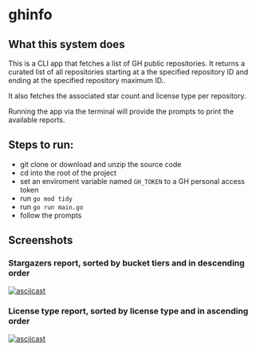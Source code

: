 # ghinfo

## What this system does

This is a CLI app that fetches a list of GH public repositories. It returns a curated list of all repositories starting at a the specified repository ID and ending at the specified repository maximum ID..

It also fetches the associated star count and license type per repository.

Running the app via the terminal will provide the prompts to print the available reports.

## Steps to run:

- git clone or download and unzip the source code
- cd into the root of the project
- set an enviroment variable named `GH_TOKEN` to a GH personal access token
- run `go mod tidy`
- run `go run main.go`
- follow the prompts
## Screenshots

### Stargazers report, sorted by bucket tiers and in descending order
[![asciicast](https://asciinema.org/a/426585.svg?autoplay=1&preload=1)](https://asciinema.org/a/426585)
### License type report, sorted by license type and in ascending order
[![asciicast](https://asciinema.org/a/426587.svg?autoplay=1&preload=1)](https://asciinema.org/a/426587)